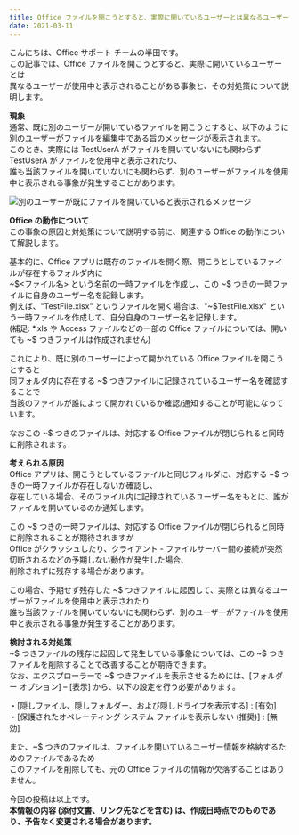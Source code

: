 ```yaml
---
title: Office ファイルを開こうとすると、実際に開いているユーザーとは異なるユーザーが使用中と表示される
date: 2021-03-11
---
```


こんにちは、Office サポート チームの半田です。  
この記事では、Office ファイルを開こうとすると、実際に開いているユーザーとは  
異なるユーザーが使用中と表示されることがある事象と、その対処策について説明します。  
  
  
**現象**  
通常、既に別のユーザーが開いているファイルを開こうとすると、以下のように別のユーザーがファイルを編集中である旨のメッセージが表示されます。  
このとき、実際には TestUserA がファイルを開いていないにも関わらず TestUserA がファイルを使用中と表示されたり、  
誰も当該ファイルを開いていないにも関わらず、別のユーザーがファイルを使用中と表示される事象が発生することがあります。  
  
![別のユーザーが既にファイルを開いていると表示されるメッセージ](image1.png)  
  
  
**Office の動作について**  
この事象の原因と対処策について説明する前に、関連する Office の動作について解説します。  
  
基本的に、Office アプリは既存のファイルを開く際、開こうとしているファイルが存在するフォルダ内に  
\~\$<ファイル名> という名前の一時ファイルを作成し、この \~\$ つきの一時ファイルに自身のユーザー名を記録します。  
例えば、"TestFile.xlsx" というファイルを開く場合は、"\~\$TestFile.xlsx" という一時ファイルを作成して、自分自身のユーザー名を記録します。  
(補足: \*.xls や Access ファイルなどの一部の Office ファイルについては、開いても \~\$ つきファイルは作成されません)  
  
これにより、既に別のユーザーによって開かれている Office ファイルを開こうとすると  
同フォルダ内に存在する \~\$ つきファイルに記録されているユーザー名を確認することで  
当該のファイルが誰によって開かれているか確認/通知することが可能になっています。  
  
なおこの \~\$ つきのファイルは、対応する Office ファイルが閉じられると同時に削除されます。  
  
  
**考えられる原因**  
Office アプリは、開こうとしているファイルと同じフォルダに、対応する \~\$ つきの一時ファイルが存在しないか確認し、  
存在している場合、そのファイル内に記録されているユーザー名をもとに、誰がファイルを開いているのか通知します。  
  
この \~\$ つきの一時ファイルは、対応する Office ファイルが閉じられると同時に削除されることが期待されますが  
Office がクラッシュしたり、クライアント - ファイルサーバー間の接続が突然切断されるなどの予期しない動作が発生した場合、  
削除されずに残存する場合があります。  
  
この場合、予期せず残存した \~\$ つきファイルに起因して、実際とは異なるユーザーがファイルを使用中と表示されたり  
誰も当該ファイルを開いていないにも関わらず、別のユーザーがファイルを使用中と表示される事象が発生することがあります。  
  
  
**検討される対処策**  
\~\$ つきファイルの残存に起因して発生している事象については、この \~\$ つきファイルを削除することで改善することが期待できます。  
なお、エクスプローラーで \~\$ つきファイルを表示させるためには、\[フォルダー オプション\] – \[表示\] から、以下の設定を行う必要があります。  
  
・\[隠しファイル、隠しフォルダー、および隠しドライブを表示する\] : \[有効\]  
・\[保護されたオペレーティング システム ファイルを表示しない (推奨)\] : \[無効\]   
  
また、\~\$ つきのファイルは、ファイルを開いているユーザー情報を格納するためのファイルであるため  
このファイルを削除しても、元の Office ファイルの情報が欠落することはありません。  
  
今回の投稿は以上です。  
**本情報の内容 (添付文書、リンク先などを含む) は、作成日時点でのものであり、予告なく変更される場合があります。**